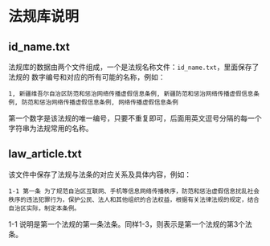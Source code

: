 # 法规库说明 #

## id_name.txt ##
法规库的数据由两个文件组成，一个是法规名称文件：`id_name.txt`，里面保存了法规的
数字编号和对应的所有可能的名称，例如：

```
1, 新疆维吾尔自治区防范和惩治网络传播虚假信息条例, 新疆防范和惩治网络传播虚假信息条例, 防范和惩治网络传播虚假信息条例, 网络传播虚假信息条例
```

第一个数字是该法规的唯一编号，只要不重复即可，后面用英文逗号分隔的每一个字符串为法规常用的名称。

## law_article.txt ##

该文件中保存了法规与法条的对应关系及具体内容，例如：

```
1-1 第一条 为了规范自治区互联网、手机等信息网络传播秩序，防范和惩治虚假信息扰乱社会秩序的违法犯罪行为，保护公民、法人和其他组织的合法权益，根据有关法律法规的规定，结合自治区实际，制定本条例。
```
1-1 说明是第一个法规的第一条法条。同样1-3，则表示是第一个法规的第3个法条。



